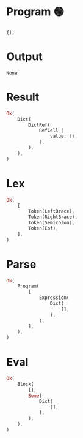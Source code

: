 # Program 🟢
```rustleaf
{};
```

# Output
```
None
```

# Result
```rust
Ok(
    Dict(
        DictRef(
            RefCell {
                value: {},
            },
        ),
    ),
)
```

# Lex
```rust
Ok(
    [
        Token(LeftBrace),
        Token(RightBrace),
        Token(Semicolon),
        Token(Eof),
    ],
)
```

# Parse
```rust
Ok(
    Program(
        [
            Expression(
                Dict(
                    [],
                ),
            ),
        ],
    ),
)
```

# Eval
```rust
Ok(
    Block(
        [],
        Some(
            Dict(
                [],
            ),
        ),
    ),
)
```